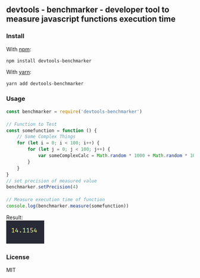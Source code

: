 ## devtools - benchmarker - developer tool to measure javascript functions execution time

### Install

With [npm](https://npmjs.org/):

```shell
npm install devtools-benchmarker
```

With [yarn](https://yarnpkg.com/en/):

```shell
yarn add devtools-benchmarker
```

### Usage

```js
const benchmarker = require('devtools-benchmarker')

// Function to Test
const somefunction = function () {
    // Some Complex Things
    for (let i = 0; i < 100; i++) {
        for (let j = 0; j < 100; j++) {
            var someComplexCalc = Math.random * 1000 + Math.random * 1000
        }
    }
}
// set precision of measured value
benchmarker.setPrecision(4)

// Measure execution time of function
console.log(benchmarker.measure(somefunction))

```

<span> Result: </span> <br />
![example](https://github.com/vivianeflowt/devtools-benchmarker/blob/main/examples/example.png)

### License

MIT
